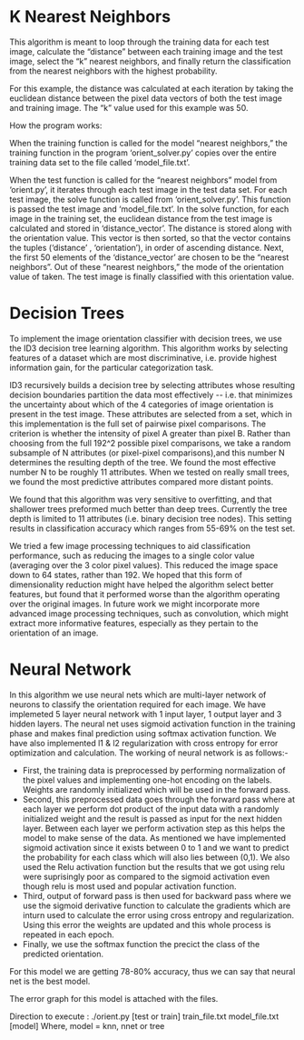 # K Nearest Neighbors

This algorithm is meant to loop through the training data for each test image, calculate the “distance” between each training image and the test image, select the “k” nearest neighbors, and finally return the classification from the nearest neighbors with the highest probability. 

For this example, the distance was calculated at each iteration by taking the euclidean distance between the pixel data vectors of both the test image and training image. The “k” value used for this example was 50.

How the program works:

When the training function is called for the model “nearest neighbors,” the training function in the program ‘orient_solver.py’ copies over the entire training data set to the file called ‘model_file.txt’. 

When the test function is called for the “nearest neighbors” model from ‘orient.py’, it iterates through each test image in the test data set. For each test image, the solve function is called from ‘orient_solver.py’. This function is passed the test image and ‘model_file.txt’. In the solve function, for each image in the training set, the euclidean distance from the test image is calculated and stored in ‘distance_vector’. The distance is stored along with the orientation value. This vector is then sorted, so that the vector contains the tuples (‘distance’ , ‘orientation’), in order of ascending distance. Next, the first 50 elements of the ‘distance_vector’ are chosen to be the “nearest neighbors”. Out of these “nearest neighbors,” the mode of the orientation value of taken. The test image is finally classified with this orientation value.


# Decision Trees

To implement the image orientation classifier with decision trees, we use the ID3 decision tree learning algorithm.
This algorithm works by selecting features of a dataset which are most discriminative, i.e. provide highest information gain,
for the particular categorization task. 

ID3 recursively builds a decision tree by selecting attributes whose resulting decision boundaries partition the 
data most effectively -- i.e. that minimizes the uncertainty about which of the 4 categories of image orientation is 
present in the test image. These attributes are selected from a set, which in this implementation is the full set of 
pairwise pixel comparisons. The criterion is whether the intensity of pixel A greater than pixel B. Rather than choosing 
from the full 192^2 possible pixel comparisons, we take a random subsample of N attributes (or pixel-pixel comparisons),and 
this number N determines the resulting depth of the tree. We found the most effective number N to be roughly 11 attributes. 
When we tested on really small trees, we found the most predictive attributes compared more distant points.

We found that this algorithm was very sensitive to overfitting, and that shallower trees preformed much better than
deep trees. Currently the tree depth is limited to 11 attributes (i.e. binary decision tree nodes). This setting results 
in classification accuracy which ranges from 55-69% on the test set.

We tried a few image processing techniques to aid classification performance, such as reducing the images to a single 
color value (averaging over the 3 color pixel values). This reduced the image space down to 64 states, rather than 192. 
We hoped that this form of dimensionality reduction might have helped the algorithm select better features, but found that it
performed worse than the algorithm operating over the original images. In future work we might incorporate more advanced 
image processing techniques, such as convolution, which might extract more informative features, especially as they pertain
to the orientation of an image.  

# Neural Network

In this algorithm we use neural nets which are multi-layer network of neurons to classify the orientation required for each image. We have implemeted 5 layer neural network with 1 input layer, 1 output layer and 3 hidden layers. The neural net uses sigmoid activation function in the training phase and makes final prediction using softmax activation function. We have also implemented l1 & l2 regularization with cross entropy for error optimization and calculation. The working of neural network is as follows:-
- First, the training data is preprocessed by performing normalization of the pixel values and implementing one-hot encoding on the labels. Weights are randomly initialized which will be used in the forward pass.
- Second, this preprocessed data goes through the forward pass where at each layer we perform dot product of the input data with a randomly initialized weight and the result is passed as input for the next hidden layer. Between each layer we perform activation step as this helps the model to make sense of the data. As mentioned we have implemented sigmoid activation since it exists between 0 to 1 and we want to predict the probability for each class which will also lies between (0,1). We also used the Relu activation function but the results that we got using relu were suprisingly poor as compared to the sigmoid activation even though relu is most used and popular activation function.
- Third, output of forward pass is then used for backward pass where we use the sigmoid derivative function to calculate the gradients which are inturn used to calculate the error using cross entropy and regularization. Using this error the weights are updated and this whole process is repeated in each epoch.
- Finally, we use the softmax function the precict the class of the predicted orientation.

For this model we are getting 78-80% accuracy, thus we can say that neural net is the best model. 

The error graph for this model is attached with the files.

Direction to execute : ./orient.py [test or train] train_file.txt model_file.txt [model]
Where, model = knn, nnet or tree

